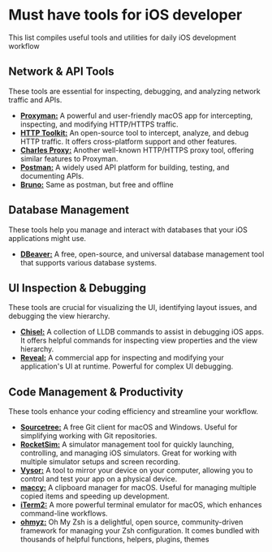 # Must have tools for iOS developer

This list compiles useful tools and utilities for daily iOS development workflow

## Network & API Tools

These tools are essential for inspecting, debugging, and analyzing network traffic and APIs.

* [**Proxyman:**](https://proxyman.com/) A powerful and user-friendly macOS app for intercepting, inspecting, and modifying HTTP/HTTPS traffic.
* [**HTTP Toolkit:**](https://httptoolkit.com/) An open-source tool to intercept, analyze, and debug HTTP traffic. It offers cross-platform support and other features.
* [**Charles Proxy:**](https://www.charlesproxy.com/) Another well-known HTTP/HTTPS proxy tool, offering similar features to Proxyman.
* [**Postman:**](https://www.postman.com/) A widely used API platform for building, testing, and documenting APIs.
* [**Bruno:**](https://www.usebruno.com/) Same as postman, but free and offline

## Database Management

These tools help you manage and interact with databases that your iOS applications might use.

* [**DBeaver:**](https://dbeaver.io/) A free, open-source, and universal database management tool that supports various database systems.

## UI Inspection & Debugging

These tools are crucial for visualizing the UI, identifying layout issues, and debugging the view hierarchy.

* [**Chisel:**](https://github.com/facebook/chisel) A collection of LLDB commands to assist in debugging iOS apps. It offers helpful commands for inspecting view properties and the view hierarchy.
* [**Reveal:**](https://revealapp.com/) A commercial app for inspecting and modifying your application's UI at runtime. Powerful for complex UI debugging.

## Code Management & Productivity

These tools enhance your coding efficiency and streamline your workflow.

* [**Sourcetree:**](https://www.sourcetreeapp.com/) A free Git client for macOS and Windows. Useful for simplifying working with Git repositories.
* [**RocketSim:**](https://www.rocketsim.app/) A simulator management tool for quickly launching, controlling, and managing iOS simulators. Great for working with multiple simulator setups and screen recording.
* [**Vysor:**](https://www.vysor.io/) A tool to mirror your device on your computer, allowing you to control and test your app on a physical device.
* [**maccy:**](https://github.com/p0deje/Maccy) A clipboard manager for macOS. Useful for managing multiple copied items and speeding up development.
* [**iTerm2:**](https://iterm2.com/) A more powerful terminal emulator for macOS, which enhances command-line workflows.
* [**ohmyz:**](https://github.com/ohmyzsh/ohmyzsh) Oh My Zsh is a delightful, open source, community-driven framework for managing your Zsh configuration. It comes bundled with thousands of helpful functions, helpers, plugins, themes
